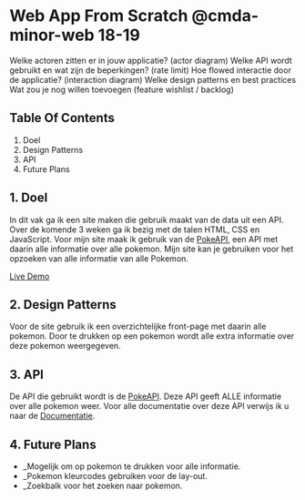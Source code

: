 # Web App From Scratch @cmda-minor-web 18-19

Welke actoren zitten er in jouw applicatie? (actor diagram)
Welke API wordt gebruikt en wat zijn de beperkingen? (rate limit)
Hoe flowed interactie door de applicatie? (interaction diagram)
Welke design patterns en best practices
Wat zou je nog willen toevoegen (feature wishlist / backlog)

## Table Of Contents
1. Doel
2. Design Patterns
3. API
4. Future Plans


## 1. Doel
In dit vak ga ik een site maken die gebruik maakt van de data uit een API. Over de komende 3 weken ga ik bezig met de talen HTML, CSS en JavaScript. Voor mijn site maak ik gebruik van de [PokeAPI](https://pokeapi.co/), een API met daarin alle informatie over alle pokemon. Mijn site kan je gebruiken voor het opzoeken van alle informatie van alle Pokemon.

[Live Demo](https://roobinh.github.io/web-app-from-scratch-18-19/week1/project2/index.html)

## 2. Design Patterns
Voor de site gebruik ik een overzichtelijke front-page met daarin alle pokemon. Door te drukken op een pokemon wordt alle extra informatie over deze pokemon weergegeven.

## 3. API
De API die gebruikt wordt is de [PokeAPI](https://pokeapi.co/). Deze API geeft ALLE informatie over alle pokemon weer. Voor alle documentatie over deze API verwijs ik u naar de [Documentatie](https://pokeapi.co/docs/v2.html).

## 4. Future Plans
- _Mogelijk om op pokemon te drukken voor alle informatie.
- _Pokemon kleurcodes gebruiken voor de lay-out.
- _Zoekbalk voor het zoeken naar pokemon.
